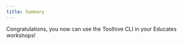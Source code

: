 ```yaml
---
title: Summary
---
```


Congratulations,
you now can use the Toolhive CLI in your Educates workshops!
